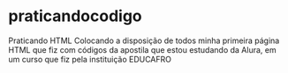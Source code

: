 # praticandocodigo
Praticando HTML
Colocando a disposição de todos minha primeira página HTML que fiz com códigos da apostila que estou estudando da Alura, em um curso que fiz pela instituição EDUCAFRO
